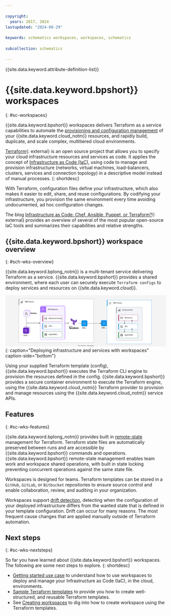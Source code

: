 ```yaml
---

copyright:
  years: 2017, 2024
lastupdated: "2024-08-29"

keywords: schematics workspaces, workspaces, schematics

subcollection: schematics

---
```


{{site.data.keyword.attribute-definition-list}}

# {{site.data.keyword.bpshort}} workspaces
{: #sc-workspaces}

{{site.data.keyword.bpshort}} workspaces delivers Terraform as a service capabilities to automate the [provisioning and configuration management](/docs/schematics?topic=schematics-schematics-open-projects) of your {{site.data.keyword.cloud_notm}} resources, and rapidly build, duplicate, and scale complex, multitiered cloud environments.

[Terraform](https://www.terraform.io){: external} is an open source project that allows you to specify your cloud infrastructure resources and services as code. It applies the concept of [Infrastructure as Code (IaC)](/docs/schematics?topic=schematics-infrastructure-as-code), using code to manage and provision infrastructure (networks, virtual machines, load-balancers, clusters, services and connection topology) in a descriptive model instead of manual processes.
{: shortdesc}

With Terraform, configuration files define your infrastructure, which also makes it easier to edit, share, and reuse configurations. By codifying your infrastructure, you provision the same environment every time avoiding undocumented, ad hoc configuration changes.

The blog [Infrastructure as Code: Chef, Ansible, Puppet, or Terraform?](https://www.ibm.com/blog/end-to-end-application-provisioning-with-ansible-and-terraform/){: external} provides an overview of several of the most popular open-source IaC tools and summarizes their capabilities and relative strengths.

## {{site.data.keyword.bpshort}} workspace overview
{: #sch-wks-overview}

{{site.data.keyword.bplong_notm}} is a multi-tenant service delivering Terraform as a service. {{site.data.keyword.bpshort}} provides a shared environment, where each user can securely execute `Terraform configs` to deploy services and resources on {{site.data.keyword.cloud}}.

![Deploying infrastructure and services with workspaces](/images/new/sc-workspaces.svg){: caption="Deploying infrastructure and services with workspaces" caption-side="bottom"}

Using your supplied Terraform template (config), {{site.data.keyword.bpshort}} executes the Terraform CLI engine to provision the resources defined in the config. {{site.data.keyword.bpshort}} provides a secure container environment to execute the Terraform engine, using the {{site.data.keyword.cloud_notm}} Terraform provider to provision and manage resources using the {{site.data.keyword.cloud_notm}} service APIs.

## Features
{: #sc-wks-features}

{{site.data.keyword.bplong_notm}} provides built in [remote-state](/docs/schematics?topic=schematics-remote-state) management for Terraform. Terraform state files are automatically preserved between runs and are accessible by {{site.data.keyword.bpshort}} commands and operations. {{site.data.keyword.bpshort}} remote-state management enables team work and workspace shared operations, with built in state locking preventing concurrent operations against the same state file.

Workspaces is designed for teams. Terraform templates can be stored in a `GitHub`, `GitLab`, or `Bitbucket` repositories to ensure source control and enable collaboration, review, and auditing in your organization.

Workspaces support [drift detection](/docs/schematics?topic=schematics-drift-note), detecting when the configuration of your deployed infrastructure differs from the wanted state that is defined in your template configuration. Drift can occur for many reasons. The most frequent cause changes that are applied manually outside of Terraform automation.

## Next steps
{: #sc-wks-nextsteps}

So far you have learned about {{site.data.keyword.bpshort}} workspaces. The following are some next steps to explore.
{: shortdesc}

- [Getting started use case](/docs/schematics?topic=schematics-get-started-terraform) to understand how to use workspaces to deploy and manage your Infrastructure as Code (IaC), in the cloud, environments.
- [Sample Terraform templates](/docs/schematics?topic=schematics-create-tf-config) to provide you how to create well-structured, and reusable Terraform templates.
- See [Creating workspaces](/docs/schematics?topic=schematics-sch-create-wks) to dig into how to create workspace using the Terraform templates.
